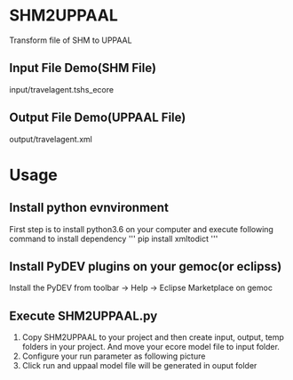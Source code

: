 # SHM2UPPAAL
Transform file of SHM to UPPAAL

## Input File Demo(SHM File)
input/travelagent.tshs_ecore

## Output File Demo(UPPAAL File)
output/travelagent.xml

# Usage
## Install python evnvironment 
First step is to install python3.6 on your computer and execute following command to install dependency
''' 
pip install xmltodict
'''

## Install PyDEV plugins on your gemoc(or eclipss)
Install the PyDEV from toolbar -> Help -> Eclipse Marketplace on gemoc

## Execute SHM2UPPAAL.py
1. Copy SHM2UPPAAL to your project and then create input, output, temp folders in your project. And move your ecore model file to input folder.
2. Configure your run parameter as following picture
3. Click run and uppaal model file will be generated in ouput folder


